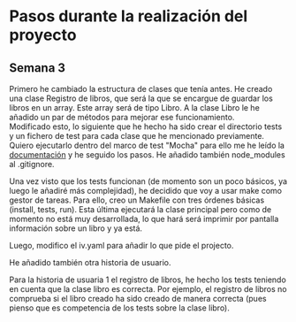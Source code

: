 # Pasos durante la realización del proyecto

## Semana 3

Primero he cambiado la estructura de clases que tenía antes. He creado una clase Registro de libros, que será la que se encargue de guardar los libros en un array. Este array será de tipo Libro. A la clase Libro le he añadido un par de métodos para mejorar ese funcionamiento.   
Modificado esto, lo siguiente que he hecho ha sido crear el directorio tests y un fichero de test para cada clase que he mencionado previamente. Quiero ejecutarlo dentro del marco de test "Mocha" para ello me he leído la [documentación](https://mochajs.org/#configuring-mocha-nodejs) y he seguido los pasos. He añadido también node_modules al .gitignore.

Una vez visto que los tests funcionan (de momento son un poco básicos, ya luego le añadiré más complejidad), he decidido que voy a usar make como gestor de tareas. Para ello, creo un Makefile con tres órdenes básicas (install, tests, run). 
Esta última ejecutará la clase principal pero como de momento no está muy desarrollada, lo que hará será imprimir por pantalla información sobre un libro y ya está. 

Luego, modifico el iv.yaml para añadir lo que pide el projecto.

He añadido también otra historia de usuario.

Para la historia de usuaria 1 el registro de libros, he hecho los tests teniendo en cuenta que la clase libro es correcta. Por ejemplo, el registro de libros no comprueba si el libro creado ha sido creado de manera correcta (pues pienso que es competencia de los tests sobre la clase libro).